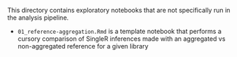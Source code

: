 This directory contains exploratory notebooks that are not specifically run in the analysis pipeline.

* `01_reference-aggregation.Rmd` is a template notebook that performs a cursory comparison of SingleR inferences made with an aggregated vs non-aggregated reference for a given library

